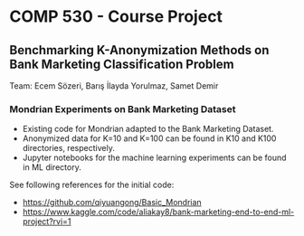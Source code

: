 # COMP 530 - Course Project
## Benchmarking K-Anonymization Methods on Bank Marketing Classification Problem
Team: Ecem Sözeri, Barış İlayda Yorulmaz, Samet Demir

### Mondrian Experiments on Bank Marketing Dataset
* Existing code for Mondrian adapted to the Bank Marketing Dataset.
* Anonymized data for K=10 and K=100 can be found in K10 and K100 directories, respectively.
* Jupyter notebooks for the machine learning experiments can be found in ML directory.

See following references for the initial code:
* https://github.com/qiyuangong/Basic_Mondrian
* https://www.kaggle.com/code/aliakay8/bank-marketing-end-to-end-ml-project?rvi=1